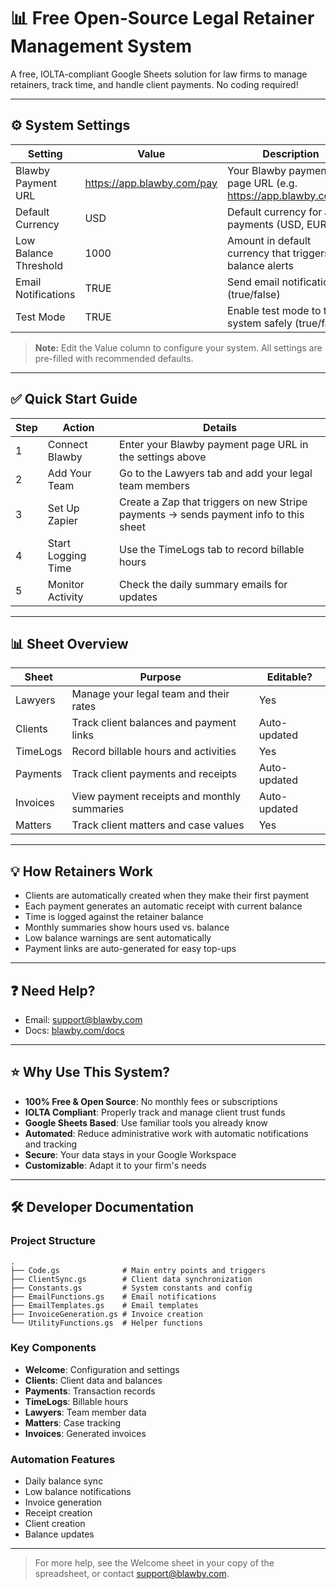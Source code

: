 # 📊 Free Open-Source Legal Retainer Management System

A free, IOLTA-compliant Google Sheets solution for law firms to manage retainers, track time, and handle client payments. No coding required!

---

## ⚙️ System Settings

| Setting                | Value                                | Description                                    |
|------------------------|--------------------------------------|------------------------------------------------|
| Blawby Payment URL     | https://app.blawby.com/pay           | Your Blawby payment page URL (e.g. https://app.blawby.com/...) |
| Default Currency       | USD                                  | Default currency for all payments (USD, EUR, etc.) |
| Low Balance Threshold  | 1000                                 | Amount in default currency that triggers low balance alerts |
| Email Notifications    | TRUE                                 | Send email notifications (true/false)          |
| Test Mode              | TRUE                                 | Enable test mode to try the system safely (true/false) |

> **Note:** Edit the Value column to configure your system. All settings are pre-filled with recommended defaults.

---

## ✅ Quick Start Guide

| Step | Action           | Details                                                                 |
|------|------------------|-------------------------------------------------------------------------|
| 1    | Connect Blawby   | Enter your Blawby payment page URL in the settings above                 |
| 2    | Add Your Team    | Go to the Lawyers tab and add your legal team members                    |
| 3    | Set Up Zapier    | Create a Zap that triggers on new Stripe payments → sends payment info to this sheet |
| 4    | Start Logging Time | Use the TimeLogs tab to record billable hours                          |
| 5    | Monitor Activity | Check the daily summary emails for updates                               |

---

## 📊 Sheet Overview

| Sheet     | Purpose                                   | Editable?      |
|-----------|-------------------------------------------|----------------|
| Lawyers   | Manage your legal team and their rates    | Yes            |
| Clients   | Track client balances and payment links   | Auto-updated   |
| TimeLogs  | Record billable hours and activities      | Yes            |
| Payments  | Track client payments and receipts        | Auto-updated   |
| Invoices  | View payment receipts and monthly summaries | Auto-updated |
| Matters   | Track client matters and case values      | Yes            |

---

## 💡 How Retainers Work

- Clients are automatically created when they make their first payment
- Each payment generates an automatic receipt with current balance
- Time is logged against the retainer balance
- Monthly summaries show hours used vs. balance
- Low balance warnings are sent automatically
- Payment links are auto-generated for easy top-ups

---

## ❓ Need Help?

- Email: support@blawby.com
- Docs: [blawby.com/docs](https://blawby.com/docs)

---

## ⭐ Why Use This System?

- **100% Free & Open Source**: No monthly fees or subscriptions
- **IOLTA Compliant**: Properly track and manage client trust funds
- **Google Sheets Based**: Use familiar tools you already know
- **Automated**: Reduce administrative work with automatic notifications and tracking
- **Secure**: Your data stays in your Google Workspace
- **Customizable**: Adapt it to your firm's needs

---

## 🛠️ Developer Documentation

### Project Structure
```
.
├── Code.gs              # Main entry points and triggers
├── ClientSync.gs        # Client data synchronization
├── Constants.gs         # System constants and config
├── EmailFunctions.gs    # Email notifications
├── EmailTemplates.gs    # Email templates
├── InvoiceGeneration.gs # Invoice creation
└── UtilityFunctions.gs  # Helper functions
```

### Key Components
- **Welcome**: Configuration and settings
- **Clients**: Client data and balances
- **Payments**: Transaction records
- **TimeLogs**: Billable hours
- **Lawyers**: Team member data
- **Matters**: Case tracking
- **Invoices**: Generated invoices

### Automation Features
- Daily balance sync
- Low balance notifications
- Invoice generation
- Receipt creation
- Client creation
- Balance updates

---

> For more help, see the Welcome sheet in your copy of the spreadsheet, or contact support@blawby.com. 